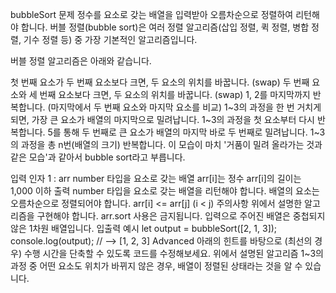 bubbleSort
문제
정수를 요소로 갖는 배열을 입력받아 오름차순으로 정렬하여 리턴해야 합니다.
버블 정렬(bubble sort)은 여러 정렬 알고리즘(삽입 정렬, 퀵 정렬, 병합 정렬, 기수 정렬 등) 중 가장 기본적인 알고리즘입니다.

버블 정렬 알고리즘은 아래와 같습니다.

첫 번째 요소가 두 번째 요소보다 크면, 두 요소의 위치를 바꿉니다. (swap)
두 번째 요소와 세 번째 요소보다 크면, 두 요소의 위치를 바꿉니다. (swap)
1, 2를 마지막까지 반복합니다. (마지막에서 두 번째 요소와 마지막 요소를 비교)
1~3의 과정을 한 번 거치게 되면, 가장 큰 요소가 배열의 마지막으로 밀려납니다.
1~3의 과정을 첫 요소부터 다시 반복합니다.
5를 통해 두 번째로 큰 요소가 배열의 마지막 바로 두 번째로 밀려납니다.
1~3의 과정을 총 n번(배열의 크기) 반복합니다.
이 모습이 마치 '거품이 밀려 올라가는 것과 같은 모습'과 같아서 bubble sort라고 부릅니다.

입력
인자 1 : arr
number 타입을 요소로 갖는 배열
arr[i]는 정수
arr[i]의 길이는 1,000 이하
출력
number 타입을 요소로 갖는 배열을 리턴해야 합니다.
배열의 요소는 오름차순으로 정렬되어야 합니다.
arr[i] <= arr[j] (i < j)
주의사항
위에서 설명한 알고리즘을 구현해야 합니다.
arr.sort 사용은 금지됩니다.
입력으로 주어진 배열은 중첩되지 않은 1차원 배열입니다.
입출력 예시
let output = bubbleSort([2, 1, 3]);
console.log(output); // --> [1, 2, 3]
Advanced
아래의 힌트를 바탕으로 (최선의 경우) 수행 시간을 단축할 수 있도록 코드를 수정해보세요.
위에서 설명된 알고리즘 1~3의 과정 중 어떤 요소도 위치가 바뀌지 않은 경우, 배열이 정렬된 상태라는 것을 알 수 있습니다.
